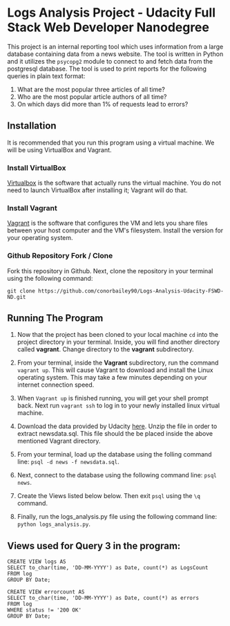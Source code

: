 # Logs Analysis Project - Udacity Full Stack Web Developer Nanodegree

This project is an internal reporting tool which uses information from a large database containing data from a news website. The tool is written in Python and it utilizes the `psycopg2` module to connect to and fetch data from the postgresql database. The tool is used to print reports for the following queries in plain text format:

1. What are the most popular three articles of all time?
2. Who are the most popular article authors of all time?
3. On which days did more than 1% of requests lead to errors?

## Installation

It is recommended that you run this program using a virtual machine. We will be using VirtualBox and Vagrant.

### Install VirtualBox
[Virtualbox](https://www.virtualbox.org/wiki/Download_Old_Builds_5_1) is the software that actually runs the virtual machine. You do not need to launch VirtualBox after installing it; Vagrant will do that.

### Install Vagrant

[Vagrant](https://www.vagrantup.com/) is the software that configures the VM and lets you share files between your host computer and the VM's filesystem. Install the version for your operating system.

### Github Repository Fork / Clone

Fork this repository in Github. Next, clone the repository in your terminal using the following command:

```
git clone https://github.com/conorbailey90/Logs-Analysis-Udacity-FSWD-ND.git
```

## Running The Program

1. Now that the project has been cloned to your local machine `cd` into the project directory in your terminal. Inside, you will find another directory called **vagrant**. Change directory to the **vagrant** subdirectory.

2. From your terminal, inside the **Vagrant** subdirectory, run the command `vagrant up`. This will cause Vagrant to download and install the Linux operating system. This may take a few minutes depending on your internet connection speed.

3. When `Vagrant up` is finished running, you will get your shell prompt back. Next run `vagrant ssh` to log in to your newly installed linux virtual machine. 

4. Download the data provided by Udacity [here](https://d17h27t6h515a5.cloudfront.net/topher/2016/August/57b5f748_newsdata/newsdata.zip). Unzip the file in order to extract newsdata.sql. This file should the be placed inside the above mentioned Vagrant directory.

5. From your terminal, load up the database using the folling command line: `psql -d news -f newsdata.sql`.

6. Next, connect to the database using the following command line: `psql news`.

7. Create the Views listed below below. Then exit `psql` using the `\q` command.

8. Finally, run the logs_analysis.py file using the following command line: `python logs_analysis.py`.


## Views used for Query 3 in the program:

```
CREATE VIEW logs AS 
SELECT to_char(time, 'DD-MM-YYYY') as Date, count(*) as LogsCount
FROM log
GROUP BY Date;
```
```
CREATE VIEW errorcount AS
SELECT to_char(time, 'DD-MM-YYYY') as Date, count(*) as errors
FROM log
WHERE status != '200 OK'
GROUP BY Date;
```